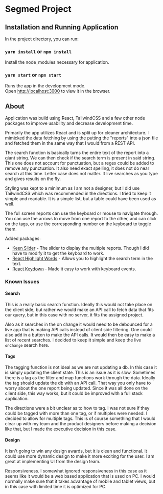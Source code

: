 # Segmed Project

## Installation and Running Application

In the project directory, you can run:

### `yarn install` or `npm install`

Install the node_modules necessary for application.

### `yarn start` or `npm start`

Runs the app in the development mode.<br />
Open [http://localhost:3000](http://localhost:3000) to view it in the browser.

## About

Application was build using React, TailwindCSS and a few other node packages to improve usability and decrease development time.

Primarily the app utilizes React and is split up for cleaner architecture. I mimicked the data fetching by using the putting the "reports" into a json file and fetched them in the same way that I would from a REST API.

The search function is basically turns the entire text of the report into a giant string. We can then check if the search term is present in said string. This one does not account for punctuation, but a regex could be added to remove any punctuation. It also need exact spelling, it does not do near search at this time. Letter case does not matter. It live searches as you type and gives results on the fly.

Styling was kept to a minimum as I am not a designer, but I did use TailwindCSS which was recommended in the directions. I tried to keep it simple and readable. It is a simple list, but a table could have been used as well.

The full screen reports can use the keyboard or mouse to navigate through. You can use the arrows to move from one report to the other, and can click on the tags, or use the corresponding number on the keyboard to toggle them.

Added packages:

- [Keen Slider](https://github.com/rcbyr/keen-slider) - The slider to display the multiple reports. Though I did have to modify it to get the keyboard to work.
- [React Highlight Words](https://www.npmjs.com/package/react-highlight-words) - Allows you to highlight the search term in the text.
- [React Keydown](https://github.com/ayrton/react-key-handler) - Made it easy to work with keyboard events.

### Known Issues

#### Search

This is a really basic search function. Ideally this would not take place on the client side, but rather we would make an API call to fetch data that fits our query, but in this case with no server, it fits the assigned project.

Also as it searches in the on change it would need to be debounced for a live app that is making API calls instead of client side filtering. One could also add in a button to make the API calls. It would then be easy to make a list of recent searches. I decided to keep it simple and keep the live `onChange` search here.

#### Tags

The tagging function is not ideal as we are not updating a db. In this case it is simply updating the client state. This is an issue as it is slow. Sometimes there is a lag as the filter and map functions work through the data. Ideally the tag should update the db with an API call. That way you only have to worry about the one report being updated. Since it was all done on the client side, this way works, but it could be improved with a full stack application.

The directions were a bit unclear as to how to tag. I was not sure if they could be tagged with more than one tag, or if multiples were needed. I decided to allow for multiple tags. This is of course something that I would clear up with my team and the product designers before making a decision like that, but I made the executive decision in this case.

#### Design

It isn't going to win any design awards, but it is clean and functional.  It could use more dynamic design to make it more exciting for the user. I am great at implementing UI from the design team.

Responsiveness.  I somewhat ignored responsiveness in this case as it seems like it would be a web based application that is used on PC.  I would normally make sure that it takes advantage of mobile and tablet views, but in this case with limited time it is optimized for PC.
